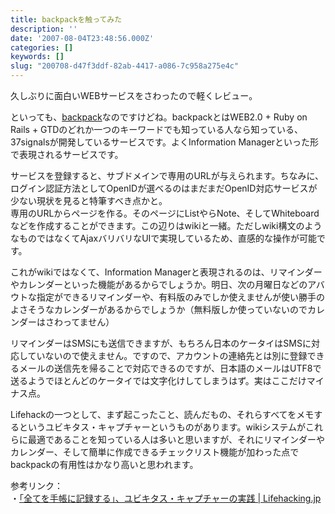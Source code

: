 ```yaml
---
title: backpackを触ってみた
description: ''
date: '2007-08-04T23:48:56.000Z'
categories: []
keywords: []
slug: "200708-d47f3ddf-82ab-4417-a086-7c958a275e4c"
---
```

久しぶりに面白いWEBサービスをさわったので軽くレビュー。

といっても、[backpack](http://backpackit.com/)なのですけどね。backpackとはWEB2.0 + Ruby on Rails + GTDのどれか一つのキーワードでも知っている人なら知っている、37signalsが開発しているサービスです。よくInformation Managerといった形で表現されるサービスです。

サービスを登録すると、サブドメインで専用のURLが与えられます。ちなみに、ログイン認証方法としてOpenIDが選べるのはまだまだOpenID対応サービスが少ない現状を見ると特筆すべき点かと。  
専用のURLからページを作る。そのページにListやらNote、そしてWhiteboardなどを作成することができます。この辺りはwikiと一緒。ただしwiki構文のようなものではなくてAjaxバリバリなUIで実現しているため、直感的な操作が可能です。

これがwikiではなくて、Information Managerと表現されるのは、リマインダーやカレンダーといった機能があるからでしょうか。明日、次の月曜日などのアバウトな指定ができるリマインダーや、有料版のみでしか使えませんが使い勝手のよさそうなカレンダーがあるからでしょうか（無料版しか使っていないのでカレンダーはさわってません）

リマインダーはSMSにも送信できますが、もちろん日本のケータイはSMSに対応していないので使えません。ですので、アカウントの連絡先とは別に登録できるメールの送信先を帰ることで対応できるのですが、日本語のメールはUTF8で送るようでほとんどのケータイでは文字化けしてしまうはず。実はここだけマイナス点。

Lifehackの一つとして、まず起こったこと、読んだもの、それらすべてをメモするというユビキタス・キャプチャーというものがあります。wikiシステムがこれらに最適であることを知っている人は多いと思いますが、それにリマインダーやカレンダー、そして簡単に作成できるチェックリスト機能が加わった点でbackpackの有用性はかなり高いと思われます。

参考リンク：  
・[「全てを手帳に記録する」、ユビキタス・キャプチャーの実践 | Lifehacking.jp](http://lifehacking.jp/2007/04/ubiquitous-capture-habit/ "「全てを手帳に記録する」、ユビキタス・キャプチャーの実践 | Lifehacking.jp")
